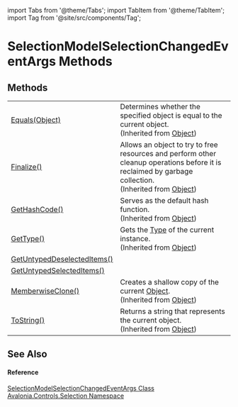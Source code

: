 import Tabs from '@theme/Tabs'; 
import TabItem from '@theme/TabItem'; 
import Tag from '@site/src/components/Tag'; 

# SelectionModelSelectionChangedEventArgs Methods




## Methods
<table>
<tr>
<td><a href="https://learn.microsoft.com/dotnet/api/system.object.equals#system-object-equals(system-object)" target="_blank" rel="noopener noreferrer">Equals(Object)</a></td>
<td>Determines whether the specified object is equal to the current object.<br />(Inherited from <a href="https://learn.microsoft.com/dotnet/api/system.object" target="_blank" rel="noopener noreferrer">Object</a>)</td>
</tr>
<tr>
<td><a href="https://learn.microsoft.com/dotnet/api/system.object.finalize" target="_blank" rel="noopener noreferrer">Finalize()</a></td>
<td>Allows an object to try to free resources and perform other cleanup operations before it is reclaimed by garbage collection.<br />(Inherited from <a href="https://learn.microsoft.com/dotnet/api/system.object" target="_blank" rel="noopener noreferrer">Object</a>)</td>
</tr>
<tr>
<td><a href="https://learn.microsoft.com/dotnet/api/system.object.gethashcode" target="_blank" rel="noopener noreferrer">GetHashCode()</a></td>
<td>Serves as the default hash function.<br />(Inherited from <a href="https://learn.microsoft.com/dotnet/api/system.object" target="_blank" rel="noopener noreferrer">Object</a>)</td>
</tr>
<tr>
<td><a href="https://learn.microsoft.com/dotnet/api/system.object.gettype" target="_blank" rel="noopener noreferrer">GetType()</a></td>
<td>Gets the <a href="https://learn.microsoft.com/dotnet/api/system.type" target="_blank" rel="noopener noreferrer">Type</a> of the current instance.<br />(Inherited from <a href="https://learn.microsoft.com/dotnet/api/system.object" target="_blank" rel="noopener noreferrer">Object</a>)</td>
</tr>
<tr>
<td><a href="M_Avalonia_Controls_Selection_SelectionModelSelectionChangedEventArgs_GetUntypedDeselectedItems">GetUntypedDeselectedItems()</a></td>
<td> </td>
</tr>
<tr>
<td><a href="M_Avalonia_Controls_Selection_SelectionModelSelectionChangedEventArgs_GetUntypedSelectedItems">GetUntypedSelectedItems()</a></td>
<td> </td>
</tr>
<tr>
<td><a href="https://learn.microsoft.com/dotnet/api/system.object.memberwiseclone" target="_blank" rel="noopener noreferrer">MemberwiseClone()</a></td>
<td>Creates a shallow copy of the current <a href="https://learn.microsoft.com/dotnet/api/system.object" target="_blank" rel="noopener noreferrer">Object</a>.<br />(Inherited from <a href="https://learn.microsoft.com/dotnet/api/system.object" target="_blank" rel="noopener noreferrer">Object</a>)</td>
</tr>
<tr>
<td><a href="https://learn.microsoft.com/dotnet/api/system.object.tostring" target="_blank" rel="noopener noreferrer">ToString()</a></td>
<td>Returns a string that represents the current object.<br />(Inherited from <a href="https://learn.microsoft.com/dotnet/api/system.object" target="_blank" rel="noopener noreferrer">Object</a>)</td>
</tr>
</table>

## See Also


#### Reference
<a href="T_Avalonia_Controls_Selection_SelectionModelSelectionChangedEventArgs">SelectionModelSelectionChangedEventArgs Class</a>  
<a href="N_Avalonia_Controls_Selection">Avalonia.Controls.Selection Namespace</a>  
